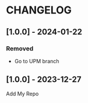 ﻿# CHANGELOG

## [1.0.0] - 2024-01-22

### Removed

- Go to UPM branch

## [1.0.0] - 2023-12-27

Add My Repo
